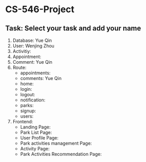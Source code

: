 # CS-546-Project

## Task: Select your task and add your name

1. Database: Yue Qin
2. User: Wenjing Zhou
3. Activitiy:
4. Appointment:
5. Comment: Yue Qin
6. Route:
   - appointments:
   - comments: Yue Qin
   - home:
   - login:
   - logout:
   - notification:
   - parks:
   - signup:
   - users:
7. Frontend:
   - Landing Page:
   - Park List Page:
   - User Profile Page:
   - Park activities management Page:
   - Activity Page:
   - Park Activities Recommendation Page:
